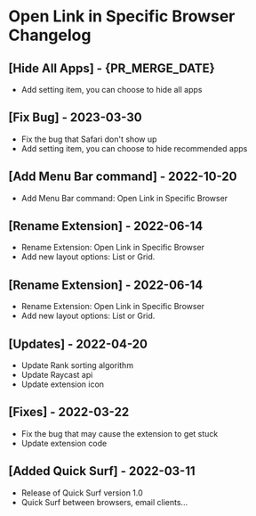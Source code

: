 # Open Link in Specific Browser Changelog

## [Hide All Apps] - {PR_MERGE_DATE}

- Add setting item, you can choose to hide all apps

## [Fix Bug] - 2023-03-30

- Fix the bug that Safari don't show up
- Add setting item, you can choose to hide recommended apps

## [Add Menu Bar command] - 2022-10-20

- Add Menu Bar command: Open Link in Specific Browser

## [Rename Extension] - 2022-06-14

- Rename Extension: Open Link in Specific Browser
- Add new layout options: List or Grid.

## [Rename Extension] - 2022-06-14

- Rename Extension: Open Link in Specific Browser
- Add new layout options: List or Grid.

## [Updates] - 2022-04-20

- Update Rank sorting algorithm
- Update Raycast api
- Update extension icon

## [Fixes] - 2022-03-22

- Fix the bug that may cause the extension to get stuck
- Update extension code

## [Added Quick Surf] - 2022-03-11

- Release of Quick Surf version 1.0
- Quick Surf between browsers, email clients...
